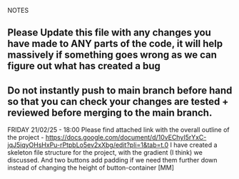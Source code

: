 NOTES
## Please Update this file with any changes you have made to ANY parts of the code, it will help massively if something goes wrong as we can figure out what has created a bug
## Do not instantly push to main branch before hand so that you can check your changes are tested + reviewed before merging to the main branch.


FRIDAY 21/02/25 - 18:00
Please find attached link with the overall outline of the project - 
    https://docs.google.com/document/d/10vEChyI5rYxC-jqJ5iqyOHsHxPu-rPtpbLo5ev2xXbg/edit?pli=1&tab=t.0
I have created a skeleton file structure for the project, with the gradient (I think) we discussed.
And two buttons add padding if we need them further down instead of changing the height of button-container
[MM]